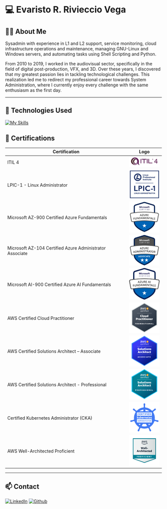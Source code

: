 # 💻 Evaristo R. Rivieccio Vega

## 👨‍💻 About Me

Sysadmin with experience in L1 and L2 support, service monitoring, cloud infrastructure operations and maintenance, managing GNU-Linux and Windows servers, and automating tasks using Shell Scripting and Python.  

From 2010 to 2019, I worked in the audiovisual sector, specifically in the field of digital post-production, VFX, and 3D. Over these years, I discovered that my greatest passion lies in tackling technological challenges. This realization led me to redirect my professional career towards System Administration, where I currently enjoy every challenge with the same enthusiasm as the first day.

---

## 🚀 Technologies Used
[![My Skills](https://skillicons.dev/icons?i=aws,azure,linux,py,bash,redhat,ubuntu,debian,windows,apple,kubernetes,docker,cloudflare,redis,mongodb,mysql,git,fastapi,powershell,elasticsearch,bitbucket)](#)

## 📜 Certifications

| Certification | Logo |
|--------------|------|
| ITIL 4 | [<img src="imagenes/itil4-300x107-1.jpg" width="100">](#) |
| LPIC-1 - Linux Administrator | [<img src="imagenes/LPIC-1-Small.png" width="100">](#) |
| Microsoft AZ-900 Certified Azure Fundamentals | [<img src="imagenes/azure-fundamentals-600x600-1-300x300.png" width="100">](#) |
| Microsoft AZ-104 Certified Azure Administrator Associate | [<img src="imagenes/azure-administrator-associate-600x600-1.png" width="100">](#) |
| Microsoft AI-900 Certified Azure AI Fundamentals | [<img src="imagenes/ai900.png" width="100">](#) |
| AWS Certified Cloud Practitioner | [<img src="imagenes/aws-certified-cloud-practitioner-2.png" width="100">](#) |
| AWS Certified Solutions Architect – Associate | [<img src="imagenes/aws-certified-solutions-architect-associate-3.png" width="100">](#) |
| AWS Certified Solutions Architect - Professional | [<img src="imagenes/AWS-Certified-Solutions-Architect-Professional_badge.69d82ff1b2861e1089539ebba906c70b011b928a.png" width="100">](#) |
| Certified Kubernetes Administrator (CKA) | [<img src="imagenes/cka-certified-kubernetes-administrator.png" width="100">](#) |
| AWS Well-Architected Proficient | [<img src="imagenes/well-architected-proficient-4.png" width="100">](#) |


---

## 📫 Contact

[![LinkedIn](https://skillicons.dev/icons?i=linkedin)](https://www.linkedin.com/in/evaristorivieccio)  [![Github](https://skillicons.dev/icons?i=github)](https://github.com/evaristorivi)  
